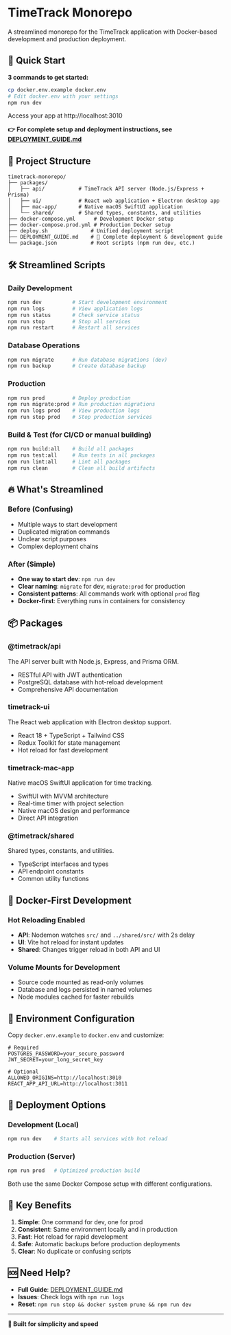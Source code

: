 # TimeTrack Monorepo

A streamlined monorepo for the TimeTrack application with Docker-based development and production deployment.

## 🚀 Quick Start

**3 commands to get started:**
```bash
cp docker.env.example docker.env
# Edit docker.env with your settings
npm run dev
```

Access your app at http://localhost:3010

**👉 For complete setup and deployment instructions, see [DEPLOYMENT_GUIDE.md](./DEPLOYMENT_GUIDE.md)**

## 📁 Project Structure

```
timetrack-monorepo/
├── packages/
│   ├── api/           # TimeTrack API server (Node.js/Express + Prisma)
│   ├── ui/            # React web application + Electron desktop app
│   ├── mac-app/       # Native macOS SwiftUI application
│   └── shared/        # Shared types, constants, and utilities
├── docker-compose.yml      # Development Docker setup
├── docker-compose.prod.yml # Production Docker setup
├── deploy.sh              # Unified deployment script
├── DEPLOYMENT_GUIDE.md    # 📖 Complete deployment & development guide
└── package.json           # Root scripts (npm run dev, etc.)
```

## 🛠️ Streamlined Scripts

### Daily Development
```bash
npm run dev          # Start development environment
npm run logs         # View application logs
npm run status       # Check service status
npm run stop         # Stop all services
npm run restart      # Restart all services
```

### Database Operations
```bash
npm run migrate      # Run database migrations (dev)
npm run backup       # Create database backup
```

### Production
```bash
npm run prod         # Deploy production
npm run migrate:prod # Run production migrations
npm run logs prod    # View production logs
npm run stop prod    # Stop production services
```

### Build & Test (for CI/CD or manual building)
```bash
npm run build:all    # Build all packages
npm run test:all     # Run tests in all packages
npm run lint:all     # Lint all packages
npm run clean        # Clean all build artifacts
```

## 🔥 What's Streamlined

### Before (Confusing)
- Multiple ways to start development
- Duplicated migration commands
- Unclear script purposes
- Complex deployment chains

### After (Simple)
- **One way to start dev**: `npm run dev`
- **Clear naming**: `migrate` for dev, `migrate:prod` for production
- **Consistent patterns**: All commands work with optional `prod` flag
- **Docker-first**: Everything runs in containers for consistency

## 📦 Packages

### @timetrack/api
The API server built with Node.js, Express, and Prisma ORM.
- RESTful API with JWT authentication
- PostgreSQL database with hot-reload development
- Comprehensive API documentation

### timetrack-ui
The React web application with Electron desktop support.
- React 18 + TypeScript + Tailwind CSS
- Redux Toolkit for state management
- Hot reload for fast development

### timetrack-mac-app
Native macOS SwiftUI application for time tracking.
- SwiftUI with MVVM architecture
- Real-time timer with project selection
- Native macOS design and performance
- Direct API integration

### @timetrack/shared
Shared types, constants, and utilities.
- TypeScript interfaces and types
- API endpoint constants
- Common utility functions

## 🐳 Docker-First Development

### Hot Reloading Enabled
- **API**: Nodemon watches `src/` and `../shared/src/` with 2s delay
- **UI**: Vite hot reload for instant updates
- **Shared**: Changes trigger reload in both API and UI

### Volume Mounts for Development
- Source code mounted as read-only volumes
- Database and logs persisted in named volumes
- Node modules cached for faster rebuilds

## 🔧 Environment Configuration

Copy `docker.env.example` to `docker.env` and customize:

```env
# Required
POSTGRES_PASSWORD=your_secure_password
JWT_SECRET=your_long_secret_key

# Optional
ALLOWED_ORIGINS=http://localhost:3010
REACT_APP_API_URL=http://localhost:3011
```

## 🚀 Deployment Options

### Development (Local)
```bash
npm run dev    # Starts all services with hot reload
```

### Production (Server)
```bash
npm run prod   # Optimized production build
```

Both use the same Docker Compose setup with different configurations.

## 🎯 Key Benefits

1. **Simple**: One command for dev, one for prod
2. **Consistent**: Same environment locally and in production
3. **Fast**: Hot reload for rapid development
4. **Safe**: Automatic backups before production deployments
5. **Clear**: No duplicate or confusing scripts

## 🆘 Need Help?

- **Full Guide**: [DEPLOYMENT_GUIDE.md](./DEPLOYMENT_GUIDE.md)
- **Issues**: Check logs with `npm run logs`
- **Reset**: `npm run stop && docker system prune && npm run dev`

---

**🚀 Built for simplicity and speed**
